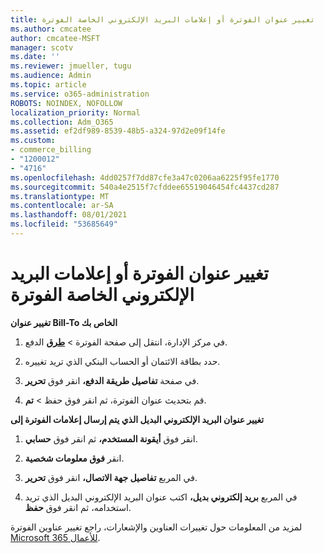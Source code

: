 ```yaml
---
title: تغيير عنوان الفوترة أو إعلامات البريد الإلكتروني الخاصة الفوترة
ms.author: cmcatee
author: cmcatee-MSFT
manager: scotv
ms.date: ''
ms.reviewer: jmueller, tugu
ms.audience: Admin
ms.topic: article
ms.service: o365-administration
ROBOTS: NOINDEX, NOFOLLOW
localization_priority: Normal
ms.collection: Adm_O365
ms.assetid: ef2df989-8539-48b5-a324-97d2e09f14fe
ms.custom:
- commerce_billing
- "1200012"
- "4716"
ms.openlocfilehash: 4dd0257f7dd87cfe3a47c0206aa6225f95fe1770
ms.sourcegitcommit: 540a4e2515f7cfddee65519046454fc4437cd287
ms.translationtype: MT
ms.contentlocale: ar-SA
ms.lasthandoff: 08/01/2021
ms.locfileid: "53685649"
---
```

# <a name="change-billing-address-or-billing-email-notifications"></a>تغيير عنوان الفوترة أو إعلامات البريد الإلكتروني الخاصة الفوترة

**تغيير عنوان Bill-To الخاص بك**

1. في مركز الإدارة، انتقل إلى صفحة الفوترة > **[طرق](https://go.microsoft.com/fwlink/p/?linkid=2018806)** الدفع.

2. حدد بطاقة الائتمان أو الحساب البنكي الذي تريد تغييره.

3. في صفحة **تفاصيل طريقة الدفع،** انقر فوق **تحرير**.

4. قم بتحديث عنوان الفوترة، ثم انقر فوق حفظ > **تم**.

**تغيير عنوان البريد الإلكتروني البديل الذي يتم إرسال إعلامات الفوترة إلى** 

1. انقر فوق **أيقونة المستخدم،** ثم انقر فوق **حسابي**.

2. انقر **فوق معلومات شخصية**.

3. في المربع **تفاصيل جهة الاتصال،** انقر فوق **تحرير**.

4. في المربع **بريد إلكتروني بديل،** اكتب عنوان البريد الإلكتروني البديل الذي تريد استخدامه، ثم انقر فوق **حفظ**.

لمزيد من المعلومات حول تغييرات العناوين والإشعارات، راجع تغيير عناوين الفوترة [Microsoft 365 للأعمال](/microsoft-365/commerce/billing-and-payments/change-your-billing-addresses).
